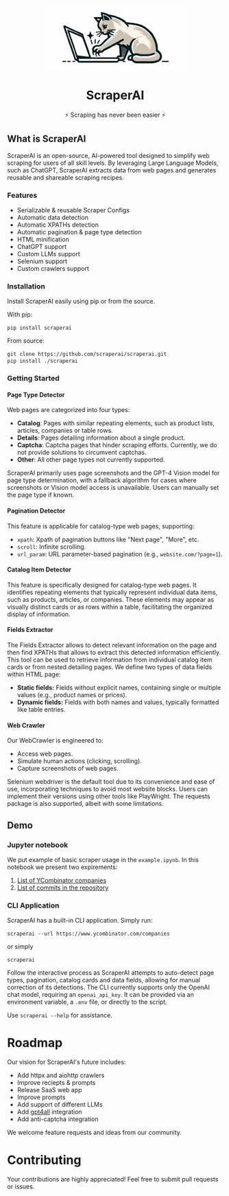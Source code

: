 <p align="center">
  <picture>
    <img alt="ScraperAI Logo" height="150px" src="images/logo.png">
  </picture>
</p>
<h1 align="center">
  ScraperAI
</h1>
<p align="center">
    ⚡ Scraping has never been easier ⚡
</p>

<!--
<h4 align="center">
  <a href="https://docs.scraper-ai.com">Documentation</a> |
  <a href="https://scraper-ai.com">Website</a>
</h4>
-->

## What is ScraperAI

ScraperAI is an open-source, AI-powered tool designed to simplify web scraping for users of all skill levels. 
By leveraging Large Language Models, such as ChatGPT, ScraperAI extracts data from web pages and generates 
reusable and shareable scraping recipes.

### Features
- Serializable & reusable Scraper Configs
- Automatic data detection
- Automatic XPATHs detection
- Automatic pagination & page type detection
- HTML minification
- ChatGPT support
- Custom LLMs support
- Selenium support
- Custom crawlers support


### Installation

Install ScraperAI easily using pip or from the source.

With pip:
```console
pip install scraperai
```
From source: 
```console
git clone https://github.com/scraperai/scraperai.git
pip install ./scraperai
```

### Getting Started

#### Page Type Detector

Web pages are categorized into four types:

- **Catalog**: Pages with similar repeating elements, such as product lists, articles, companies or table rows.
- **Details**: Pages detailing information about a single product.
- **Captcha**: Captcha pages that hinder scraping efforts. Currently, we do not provide solutions to circumvent captchas.
- **Other**: All other page types not currently supported.

ScraperAI primarily uses page screenshots and the GPT-4 Vision model for page type determination, with a fallback algorithm for cases where screenshots or Vision model access is unavailable. Users can manually set the page type if known.

#### Pagination Detector
This feature is applicable for catalog-type web pages, supporting:

- `xpath`: Xpath of pagination buttons like "Next page", "More", etc.
- `scroll`: Infinite scrolling.
- `url_param`: URL parameter-based pagination (e.g., `website.com/?page=1`).

#### Catalog Item Detector
This feature is specifically designed for catalog-type web pages. It identifies repeating elements that typically 
represent individual data items, such as products, articles, or companies. 
These elements may appear as visually distinct cards or as rows within a table, facilitating the organized display of information.

#### Fields Extractor

The Fields Extractor allows to detect relevant information on the page and then 
find XPATHs that allows to extract this detected information efficiently.
This tool can be used to retrieve information from individual catalog item cards or from nested detailing pages.
We define two types of data fields within HTML page:

- **Static fields:** Fields without explicit names, containing single or multiple values (e.g., product names or prices).
- **Dynamic fields:** Fields with both names and values, typically formatted like table entries.

#### Web Crawler
Our WebCrawler is engineered to:

- Access web pages.
- Simulate human actions (clicking, scrolling).
- Capture screenshots of web pages.

Selenium webdriver is the default tool due to its convenience and ease of use, incorporating techniques to avoid most website blocks. 
Users can implement their versions using other tools like PlayWright. 
The requests package is also supported, albeit with some limitations.

## Demo
### Jupyter notebook
We put example of basic scraper usage in the `example.ipynb`. 
In this notebook we present two expirements:
1. [List of YCombinator companies](https://www.ycombinator.com/companies/)
2. [List of commits in the repository](https://github.com/scraperai/scraperai/commits/main/)


### CLI Application
ScraperAI has a built-in CLI application. Simply run:
```console
scraperai --url https://www.ycombinator.com/companies
```
or simply
```console
scraperai
```

Follow the interactive process as ScraperAI attempts to auto-detect page types, pagination, catalog cards and data fields, 
allowing for manual correction of its detections.
The CLI currently supports only the OpenAI chat model, requiring an `openai_api_key`. 
It can be provided via an environment variable, a `.env` file, or directly to the script.

Use `scraperai --help`  for assistance.

# Roadmap
Our vision for ScraperAI's future includes:
- Add httpx and aiohttp crawlers
- Improve reciepts & prompts
- Release SaaS web app
- Improve prompts
- Add support of different LLMs
- Add [gpt4all](https://github.com/nomic-ai/gpt4all) integration
- Add anti-captcha integration 

We welcome feature requests and ideas from our community.

# Contributing
Your contributions are highly appreciated! Feel free to submit pull requests or issues.

